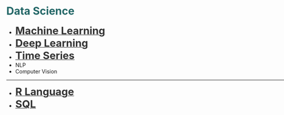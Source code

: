 <h1 style='color:#266'>Data Science</h1>

<div style='width:1000px;margin:auto'>

<ul>
<li><a href="file:///media/mosaab/Volume/Personal/Development/Courses%20Docs/Data%20Science/00_Code/0_Root.html"><font color='#333'><b style='font-size:27px'>Machine Learning</b></font></a></li>

<li><a href="file:///media/mosaab/Volume/Personal/Development/Courses%20Docs/Data%20Science/00_Code/markdown/2_Deep%20Learning/DL_map.html"><font color='#333'><b style='font-size:27px'>Deep Learning</b></font></a></li>

<li><a href="file:///media/mosaab/Volume/Personal/Development/Courses%20Docs/Data%20Science/00_Code/markdown/5_Time%20Series/0_html/0_TS_root.html"><font color='#333'><b style='font-size:27px'>Time Series</b></font></a> </li>

<li>NLP</li>

<li>Computer Vision</li>
</ul>

<hr>

<ul>
<li><a href="file:///media/mosaab/Volume/Personal/Development/Courses%20Docs/Data%20Science/00_Code/markdown/6_R%20Language/0_html/0_R_Root.html"><font color='#333'><b style='font-size:27px'>R Language</b></font></a></li>

<li><a href="file:///media/mosaab/Volume/Personal/Development/Courses%20Docs/Data%20Science/00_Code/markdown/7_SQL/0_html/0_SQL_Root.html"><font color='#333'><b style='font-size:27px'>SQL</b></font></a></li>
</ul>

</div>